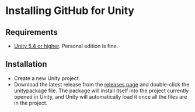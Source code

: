 # Installing GitHub for Unity

## Requirements

- [Unity 5.4 or higher](https://store.unity.com/download). Personal edition is fine.

## Installation

- Create a new Unity project.
- Download the latest release from the [releases page](https://github.com/github/UnityInternal/releases) and double-click the unitypackage file. The package will install itself into the project currently opened in Unity, and Unity will automatically load it once all the files are in the project.